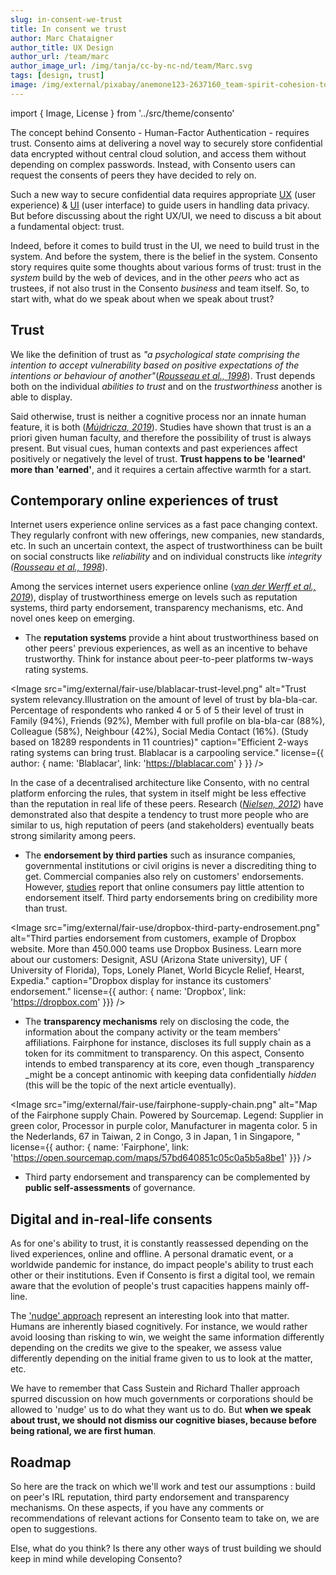 ```yaml
---
slug: in-consent-we-trust
title: In consent we trust
author: Marc Chataigner
author_title: UX Design
author_url: /team/marc
author_image_url: /img/tanja/cc-by-nc-nd/team/Marc.svg
tags: [design, trust]
image: /img/external/pixabay/anemone123-2637160_team-spirit-cohesion-together-2447163.jpg
---
```

import { Image, License } from '../src/theme/consento'

The concept behind Consento - Human-Factor Authentication - requires trust. Consento aims at delivering a novel way to securely store confidential data encrypted without central cloud solution, and access them without depending on complex passwords. Instead, with Consento users can request the consents of peers they have decided to rely on.
<!--truncate-->
Such a new way to secure confidential data requires appropriate [UX][] (user experience) &amp; [UI][] (user interface) to guide users in handling data privacy. But before discussing about the right UX/UI, we need to discuss a bit about a fundamental object: trust.

Indeed, before it comes to build trust in the UI, we need to build trust in the system. And before the system, there is the belief in the system. Consento story requires quite some thoughts about various forms of trust: trust in the _system_ build by the web of devices, and in the other _peers_ who act as trustees, if not also trust in the Consento _business_ and team itself. So, to start with, what do we speak about when we speak about trust?

## Trust
We like the definition of trust as _"a psychological state comprising the intention to accept vulnerability based on positive expectations of the intentions or behaviour of another"_(_[Rousseau et al., 1998][]_). Trust depends both on the individual _abilities to trust_ and on the _trustworthiness_ another is able to display.

Said otherwise, trust is neither a cognitive process nor an innate human feature, it is both (_[Mújdricza, 2019][]_). Studies have shown that trust is an a priori given human faculty, and therefore the possibility of trust is always present. But visual cues, human contexts and past experiences affect positively or negatively the level of trust. **Trust happens to be 'learned' more than 'earned'**, and it requires a certain affective warmth for a start.

## Contemporary online experiences of trust
Internet users experience online services as a fast pace changing context.  They regularly confront with new offerings, new companies, new standards, etc. In such an uncertain context, the aspect of trustworthiness can be built on social constructs like _reliability_ and on individual constructs like _integrity _(_[Rousseau et al., 1998][]_).

Among the services internet users experience online (_[van der Werff et al., 2019][]_), display of trustworthiness emerge on levels such as reputation systems, third party endorsement, transparency mechanisms, etc. And novel ones keep on emerging.

- The **reputation systems** provide a hint about trustworthiness based on other peers' previous experiences, as well as an incentive to behave trustworthy. Think for instance about peer-to-peer platforms tw-ways rating systems.

<Image
  src="img/external/fair-use/blablacar-trust-level.png"
  alt="Trust system relevancy.Illustration on the amount of level of trust by bla-bla-car. Percentage of respondents who ranked 4 or 5 of 5 their level of trust in Family (94%), Friends (92%), Member with full profile on bla-bla-car (88%), Colleague (58%), Neighbour (42%), Social Media Contact (16%). (Study based on 18289 respondents in 11 countries)"
  caption="Efficient 2-ways rating systems can bring trust. Blablacar is a carpooling service."
  license={{ author: { name: 'Blablacar', link: 'https://blablacar.com' } }}
/>

In the case of a decentralised architecture like Consento, with no central platform enforcing the rules, that system in itself might be less effective than the reputation in real life of these peers. Research (_[Nielsen, 2012][]_) have demonstrated also that despite a tendency to trust more people who are similar to us, high reputation of peers (and stakeholders) eventually beats strong similarity among peers.

- The **endorsement by third parties** such as insurance companies, governmental institutions or civil origins is never a discrediting thing to get. Commercial companies also rely on customers' endorsements. However, [studies][studies-endorsement] report that online consumers pay little attention to endorsement itself. Third party endorsements bring on credibility more than trust.

<Image
  src="img/external/fair-use/dropbox-third-party-endrosement.png"
  alt="Third parties endorsement from customers, example of Dropbox website. More than 450.000 teams use Dropbox Business. Learn more about our customers: Designit, ASU (Arizona State university), UF ( University of Florida), Tops, Lonely Planet,  World Bicycle Relief, Hearst, Expedia."
  caption="Dropbox display for instance its customers' endorsement."
  license={{ author: { name: 'Dropbox', link: 'https://dropbox.com' }}}
/>

- The **transparency mechanisms** rely on disclosing the code, the information about the company activity or the team members' affiliations. Fairphone for instance, discloses its full supply chain as a token for its commitment to transparency. On this aspect, Consento intends to embed transparency at its core, even though _transparency _might be a concept antinomic with keeping data confidentially _hidden_ (this will be the topic of the next article eventually).

<Image
  src="img/external/fair-use/fairphone-supply-chain.png"
  alt="Map of the Fairphone supply Chain. Powered by Sourcemap. Legend: Supplier in green color, Processor in purple color, Manufacturer in magenta color. 5 in the Nederlands, 67 in Taiwan, 2 in Congo, 3 in Japan, 1 in Singapore, "
  license={{ author: { name: 'Fairphone', link: 'https://open.sourcemap.com/maps/57bd640851c05c0a5b5a8be1' }}}
/>

- Third party endorsement and transparency can be complemented by **public self-assessments** of governance.

## Digital and in-real-life consents
As for one's ability to trust, it is constantly reassessed depending on the lived experiences, online and offline. A personal dramatic event, or a worldwide pandemic for instance, do impact people's ability to trust each other or their institutions. Even if Consento is first a digital tool, we remain aware that the evolution of people's trust capacities happens mainly off-line.

The ['nudge' approach][] represent an interesting look into that matter. Humans are inherently biased cognitively. For instance, we would rather avoid loosing than risking to win, we weight the same information differently depending on the credits we give to the speaker, we assess value differently depending on the initial frame given to us to look at the matter, etc.

We have to remember that Cass Sustein and Richard Thaller approach spurred discussion on how much governments or corporations should be allowed to 'nudge' us to do what they want us to do. But **when we speak about trust, we should not dismiss our cognitive biases, because before being rational, we are first human**.

## Roadmap

So here are the track on which we'll work and test our assumptions : build on peer's IRL reputation, third party endorsement and transparency mechanisms. On these aspects, if you have any comments or recommendations of relevant actions for Consento team to take on, we are open to suggestions.

Else, what do you think? Is there any other ways of trust building we should keep in mind while developing Consento?

<License author="marc" year="2020" license="CC-BY-NC-SA" />

[UX]: https://www.smashingmagazine.com/2019/04/privacy-better-notifications-ux-permission-requests/
[UI]: https://www.smashingmagazine.com/2019/04/privacy-ux-aware-design-framework/?ref=heydesigner
[Rousseau et al., 1998]: https://journals.aom.org/doi/abs/10.5465/amr.1998.926617
[Mújdricza, 2019]: https://www.academia.edu/39355650/The_Roots_of_Trust
[van der Werff et al., 2019]: https://journalofcloudcomputing.springeropen.com/articles/10.1186/s13677-019-0129-8
[Nielsen, 2012]: https://www.nielsen.com/us/en/insights/article/2012/trust-in-advertising--paid-owned-and-earned/
[studies-endorsement]: https://www.nngroup.com/articles/authority-principle/
['nudge' approach]: https://en.wikipedia.org/wiki/Nudge_(book)
